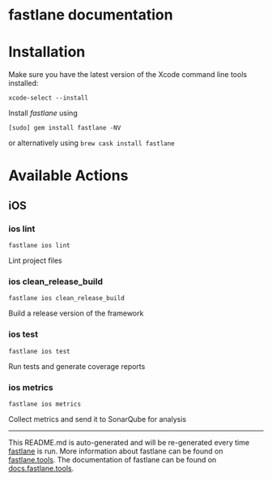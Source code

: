 fastlane documentation
================
# Installation

Make sure you have the latest version of the Xcode command line tools installed:

```
xcode-select --install
```

Install _fastlane_ using
```
[sudo] gem install fastlane -NV
```
or alternatively using `brew cask install fastlane`

# Available Actions
## iOS
### ios lint
```
fastlane ios lint
```
Lint project files
### ios clean_release_build
```
fastlane ios clean_release_build
```
Build a release version of the framework
### ios test
```
fastlane ios test
```
Run tests and generate coverage reports
### ios metrics
```
fastlane ios metrics
```
Collect metrics and send it to SonarQube for analysis

----

This README.md is auto-generated and will be re-generated every time [fastlane](https://fastlane.tools) is run.
More information about fastlane can be found on [fastlane.tools](https://fastlane.tools).
The documentation of fastlane can be found on [docs.fastlane.tools](https://docs.fastlane.tools).
